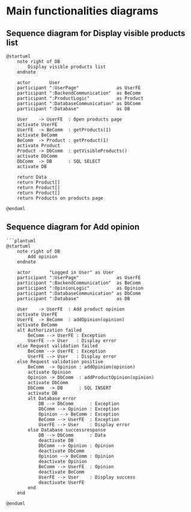 # Main functionalities diagrams
## Sequence diagram for Display visible products list
```plantuml
@startuml
    note right of DB
        Display visible products list
    endnote
    
    actor       User
    participant ":UserPage"              as UserFE
    participant ":BackendCommunication"  as BeComm
    participant ":ProductLogic"          as Product
    participant ":DatabaseCommunication" as DbComm
    participant ":Database"              as DB
    
    User    -> UserFE  : Open products page
    activate UserFE
    UserFE  -> BeComm  : getProducts(1)
    activate BeComm
    BeComm  -> Product : getProduct(1)
    activate Product
    Product -> DbComm  : getVisibleProducts()
    activate DbComm
    DbComm  -> DB      : SQL SELECT
    activate DB
    
    return Data
    return Product[]
    return Product[]
    return Product[]
    return Products on products page
    
@enduml
```
## Sequence diagram for Add opinion
```plantuml
```plantuml
@startuml
    note right of DB
        Add opinion
    endnote
    
    actor       "Logged in User" as User
    participant ":UserPage"              as UserFE
    participant ":BackendCommunication"  as BeComm
    participant ":OpinionLogic"          as Opinion
    participant ":DatabaseCommunication" as DbComm
    participant ":Database"              as DB
    
    User    -> UserFE  : Add product opinion
    activate UserFE
    UserFE  -> BeComm  : addOpinion(opinion)
    activate BeComm
    alt Authorization failed
        BeComm --> UserFE : Exception
        UserFE --> User   : Display error
    else Request validation failed
        BeComm --> UserFE : Exception
        UserFE --> User   : Display error
    else Request validation positive
        BeComm  -> Opinion : addOpinion(opinion)
        activate Opinion
        Opinion -> DbComm  : addProductOpinion(opinion)
        activate DbComm
        DbComm  -> DB      : SQL INSERT
        activate DB
        alt Database error
            DB --> DbComm      : Exception
            DbComm --> Opinion : Exception
            Opinion --> BeComm : Exception
            BeComm --> UserFE  : Exception
            UserFE --> User    : Display error
        else Database successresponse
            DB --> DbComm      : Data
            deactivate DB
            DbComm --> Opinion : Opinion
            deactivate DbComm
            Opinion --> BeComm : Opinion
            deactivate Opinion
            BeComm --> UserFE  : Opinion
            deactivate BeComm
            UserFE --> User    : Display success
            deactivate UserFE
        end
    end
    
@enduml
```